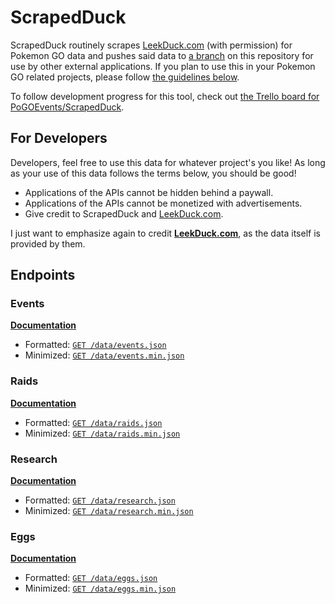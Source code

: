 # ScrapedDuck

ScrapedDuck routinely scrapes [LeekDuck.com](https://leekduck.com) (with permission) for Pokemon GO data and pushes said data to [a branch](https://github.com/bigfoott/ScrapedDuck/tree/data) on this repository for use by other external applications. If you plan to use this in your Pokemon GO related projects, please follow [the guidelines below](#for-developers).

To follow development progress for this tool, check out [the Trello board for PoGOEvents/ScrapedDuck](https://trello.com/b/32UjZbdu/pogoevents-scrapedduck).

## For Developers

Developers, feel free to use this data for whatever project's you like! As long as your use of this data follows the terms below, you should be good!

- Applications of the APIs cannot be hidden behind a paywall.
- Applications of the APIs cannot be monetized with advertisements.
- Give credit to ScrapedDuck and [LeekDuck.com](https://leekduck.com).

I just want to emphasize again to credit **[LeekDuck.com](https://leekduck.com)**, as the data itself is provided by them.

## Endpoints

### Events

[**Documentation**](/docs/EVENTS.md)

- Formatted: [`GET /data/events.json`](https://raw.githubusercontent.com/bigfoott/ScrapedDuck/data/events.json)
- Minimized: [`GET /data/events.min.json`](https://raw.githubusercontent.com/bigfoott/ScrapedDuck/data/events.min.json)

### Raids

[**Documentation**](/docs/RAIDS.md)

- Formatted: [`GET /data/raids.json`](https://raw.githubusercontent.com/bigfoott/ScrapedDuck/data/raids.json)
- Minimized: [`GET /data/raids.min.json`](https://raw.githubusercontent.com/bigfoott/ScrapedDuck/data/raids.min.json)

### Research

[**Documentation**](/docs/RESEARCH.md)

- Formatted: [`GET /data/research.json`](https://raw.githubusercontent.com/bigfoott/ScrapedDuck/data/research.json)
- Minimized: [`GET /data/research.min.json`](https://raw.githubusercontent.com/bigfoott/ScrapedDuck/data/research.min.json)

### Eggs

[**Documentation**](/docs/EGGS.md)

- Formatted: [`GET /data/eggs.json`](https://raw.githubusercontent.com/bigfoott/ScrapedDuck/data/eggs.json)
- Minimized: [`GET /data/eggs.min.json`](https://raw.githubusercontent.com/bigfoott/ScrapedDuck/data/eggs.min.json)
